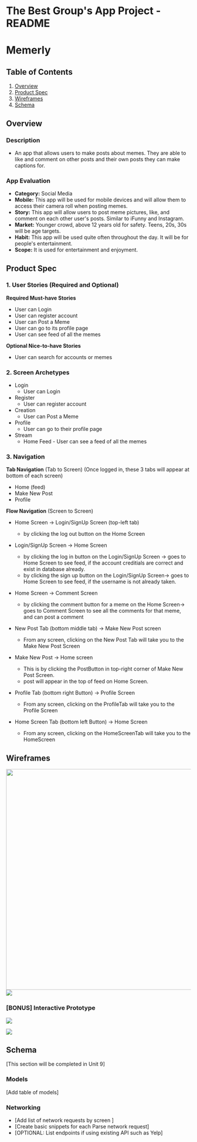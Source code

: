 The Best Group's App Project - README
===

# Memerly

## Table of Contents
1. [Overview](#Overview)
1. [Product Spec](#Product-Spec)
1. [Wireframes](#Wireframes)
2. [Schema](#Schema)

## Overview
### Description
- An app that allows users to make posts about memes. They are able to like and comment on other posts and their own posts they can make captions for. 

### App Evaluation
- **Category:** Social Media
- **Mobile:** This app will be used for mobile devices and will allow them to access their camera roll when posting memes.
- **Story:** This app will allow users to post meme pictures, like, and comment on each other user's posts. Similar to iFunny and Instagram.
- **Market:** Younger crowd, above 12 years old for safety. Teens, 20s, 30s will be age targets.
- **Habit:** This app will be used quite often throughout the day. It will be for people's entertainment.
- **Scope:** It is used for entertainment and enjoyment. 

## Product Spec

### 1. User Stories (Required and Optional)

**Required Must-have Stories**

* User can Login
* User can register account
* User can Post a Meme
* User can go to its profile page
* User can see feed of all the memes

**Optional Nice-to-have Stories**

* User can search for accounts or memes

### 2. Screen Archetypes

* Login
   * User can Login
* Register
   * User can register account
* Creation
   * User can Post a Meme
* Profile
   * User can go to their profile page
* Stream
   * Home Feed - User can see a feed of all the memes
 

### 3. Navigation

**Tab Navigation** (Tab to Screen)
(Once logged in, these 3 tabs will appear at bottom of each screen)
* Home (feed)
* Make New Post 
* Profile

**Flow Navigation** (Screen to Screen)

* Home Screen -> Login/SignUp Screen (top-left tab) 
   * by clicking the log out button on the Home Screen

* Login/SignUp Screen -> Home Screen 
    * by clicking the log in button on the Login/SignUp Screen -> goes to Home Screen to see feed, if the account creditials are correct and exist in database already.
    * by clicking the sign up button on the Login/SignUp Screen-> goes to Home Screen to see feed, if the username is not already taken. 

* Home Screen -> Comment Screen
    * by clicking the comment button for a meme on the Home Screen-> goes to Comment Screen to see all the comments for that meme, and can post a comment

* New Post Tab (bottom middle tab) -> Make New Post screen 
   * From any screen, clicking on the New Post Tab will take you to the Make New Post Screen

* Make New Post -> Home screen
   * This is by clicking the PostButton in top-right corner of Make New Post Screen.
   * post will appear in the top of feed on Home Screen.

* Profile Tab (bottom right Button) -> Profile Screen
   * From any screen, clicking on the ProfileTab will take you to the Profile Screen

* Home Screen Tab (bottom left Button) -> Home Screen
   * From any screen, clicking on the HomeScreenTab will take you to the HomeScreen



## Wireframes
<img src="" width=600>![](https://i.imgur.com/LpozLg7.png)
### [BONUS] Interactive Prototype
![](https://i.imgur.com/LqvqugC.gif)


![](https://i.imgur.com/9iHzfOF.gif)

## Schema 
[This section will be completed in Unit 9]
### Models
[Add table of models]
### Networking
- [Add list of network requests by screen ]
- [Create basic snippets for each Parse network request]
- [OPTIONAL: List endpoints if using existing API such as Yelp]
